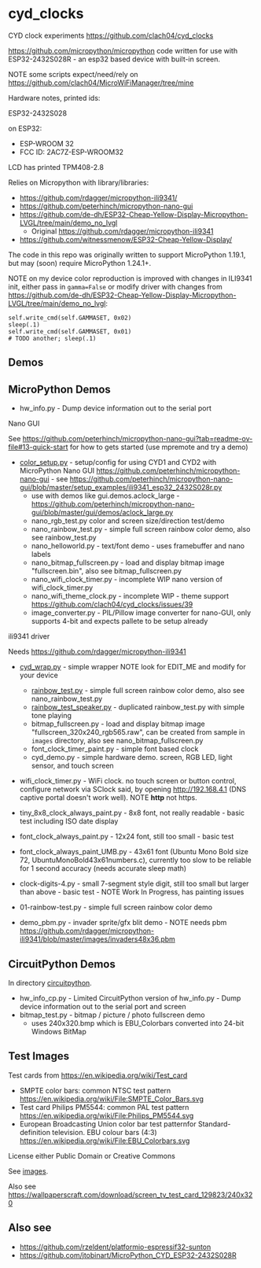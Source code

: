 # cyd_clocks

CYD clock experiments https://github.com/clach04/cyd_clocks

https://github.com/micropython/micropython code written for use with ESP32-2432S028R - an esp32 based device with built-in screen.

NOTE some scripts expect/need/rely on https://github.com/clach04/MicroWiFiManager/tree/mine

Hardware notes, printed ids:

ESP32-2432S028

on ESP32:
  * ESP-WROOM 32
  * FCC ID: 2AC7Z-ESP-WROOM32

LCD has printed TPM408-2.8

Relies on Micropython with library/libraries:

  * https://github.com/rdagger/micropython-ili9341/
  * https://github.com/peterhinch/micropython-nano-gui
  * https://github.com/de-dh/ESP32-Cheap-Yellow-Display-Micropython-LVGL/tree/main/demo_no_lvgl
      * Original https://github.com/rdagger/micropython-ili9341
  * https://github.com/witnessmenow/ESP32-Cheap-Yellow-Display/

The code in this repo was originally written to support MicroPython 1.19.1,
but may (soon) require MicroPython 1.24.1+.

NOTE on my device color reproduction is improved with changes in ILI9341 init,
either pass in `gamma=False` or modify driver with changes from https://github.com/de-dh/ESP32-Cheap-Yellow-Display-Micropython-LVGL/tree/main/demo_no_lvgl:

    self.write_cmd(self.GAMMASET, 0x02)
    sleep(.1)
    self.write_cmd(self.GAMMASET, 0x01)
    # TODO another; sleep(.1)


## Demos

## MicroPython Demos

  * hw_info.py - Dump device information out to the serial port

Nano GUI

See https://github.com/peterhinch/micropython-nano-gui?tab=readme-ov-file#13-quick-start for how to gets started (use mpremote and try a demo)
  * [color_setup.py](https://github.com/clach04/cyd_clocks/blob/main/color_setup.py) - setup/config for using CYD1 and CYD2 with MicroPython Nano GUI https://github.com/peterhinch/micropython-nano-gui - see https://github.com/peterhinch/micropython-nano-gui/blob/master/setup_examples/ili9341_esp32_2432S028r.py
      * use with demos like gui.demos.aclock_large - https://github.com/peterhinch/micropython-nano-gui/blob/master/gui/demos/aclock_large.py
      * nano_rgb_test.py color and screen size/direction test/demo
      * nano_rainbow_test.py - simple full screen rainbow color demo, also see rainbow_test.py
      * nano_helloworld.py - text/font demo - uses framebuffer and nano labels
      * nano_bitmap_fullscreen.py - load and display bitmap image "fullscreen.bin", also see bitmap_fullscreen.py
      * nano_wifi_clock_timer.py - incomplete WIP nano version of wifi_clock_timer.py
      * nano_wifi_theme_clock.py - incomplete WIP - theme support https://github.com/clach04/cyd_clocks/issues/39
      * image_converter.py - PIL/Pillow image converter for nano-GUI, only supports 4-bit and expects pallete to be setup already

ili9341 driver

Needs https://github.com/rdagger/micropython-ili9341

  * [cyd_wrap.py](https://github.com/clach04/cyd_clocks/blob/main/cyd_wrap.py) - simple wrapper NOTE look for EDIT_ME and modify for your device
      * [rainbow_test.py](https://github.com/clach04/cyd_clocks/blob/main/rainbow_test.py) - simple full screen rainbow color demo, also see nano_rainbow_test.py
      * [rainbow_test_speaker.py](https://github.com/clach04/cyd_clocks/blob/main/rainbow_test_speaker.py) - duplicated rainbow_test.py with simple tone playing
      * bitmap_fullscreen.py - load and display bitmap image "fullscreen_320x240_rgb565.raw", can be created from sample in `images` directory, also see nano_bitmap_fullscreen.py
      * font_clock_timer_paint.py - simple font based clock
      * cyd_demo.py - simple hardware demo. screen, RGB LED, light sensor, and touch screen

  * wifi_clock_timer.py - WiFi clock. no touch screen or button control, configure network via SClock said, by opening http://192.168.4.1 (DNS captive portal doesn't work well). NOTE **http** not https.
  * tiny_8x8_clock_always_paint.py - 8x8 font, not really readable - basic test including ISO date display
  * font_clock_always_paint.py - 12x24 font, still too small - basic test
  * font_clock_always_paint_UMB.py - 43x61 font (Ubuntu Mono Bold size 72, UbuntuMonoBold43x61numbers.c), currently too slow to be reliable for 1 second accuracy (needs accurate sleep math)
  * clock-digits-4.py - small 7-segment style digit, still too small but larger than above - basic test - NOTE Work In Progress, has painting issues
  * 01-rainbow-test.py - simple full screen rainbow color demo
  * demo_pbm.py - invader sprite/gfx blit demo - NOTE needs pbm https://github.com/rdagger/micropython-ili9341/blob/master/images/invaders48x36.pbm

## CircuitPython Demos

In directory [circuitpython](./circuitpython).

  * hw_info_cp.py - Limited CircuitPython version of hw_info.py - Dump device information out to the serial port and screen
  * bitmap_test.py - bitmap / picture / photo fullscreen demo
      * uses 240x320.bmp which is EBU_Colorbars converted into 24-bit Windows BitMap

## Test Images

Test cards from https://en.wikipedia.org/wiki/Test_card

  * SMPTE color bars: common NTSC test pattern https://en.wikipedia.org/wiki/File:SMPTE_Color_Bars.svg
  * Test card Philips PM5544: common PAL test pattern https://en.wikipedia.org/wiki/File:Philips_PM5544.svg
  * European Broadcasting Union color bar test patternfor Standard-definition television. EBU colour bars (4:3) https://en.wikipedia.org/wiki/File:EBU_Colorbars.svg

License either Public Domain or Creative Commons

See [images](./images).

Also see https://wallpaperscraft.com/download/screen_tv_test_card_129823/240x320

## Also see

  * https://github.com/rzeldent/platformio-espressif32-sunton
  * https://github.com/jtobinart/MicroPython_CYD_ESP32-2432S028R

